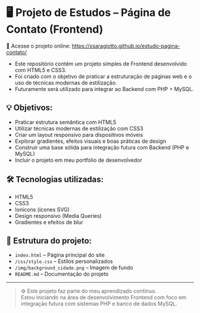 # 🖥️ Projeto de Estudos – Página de Contato (Frontend)

🔗 Acesse o projeto online: https://xsaragiotto.github.io/estudo-pagina-contato/
- Este repositório contém um projeto simples de Frontend desenvolvido com HTML5 e CSS3.  
- Foi criado com o objetivo de praticar a estruturação de páginas web e o uso de técnicas modernas de estilização.
- Futuramente será utilizado para integrar ao Backend com PHP + MySQL.

## 💡 Objetivos:
- Praticar estrutura semântica com HTML5
- Utilizar técnicas modernas de estilização com CSS3
- Criar um layout responsivo para dispositivos móveis
- Explorar gradientes, efeitos visuais e boas práticas de design
- Construir uma base sólida para integração futura com Backend (PHP e MySQL)
- Incluir o projeto em meu portfólio de desenvolvedor

## 🛠️ Tecnologias utilizadas:
- HTML5
- CSS3
- Ionicons (ícones SVG)
- Design responsivo (Media Queries)
- Gradientes e efeitos de blur

## 📁 Estrutura do projeto:
- `index.html` – Página principal do site
- `/css/style.css` – Estilos personalizados
- `/img/background_cidade.png` – Imagem de fundo
- `README.md` – Documentação do projeto

---

> ⚙️ Este projeto faz parte do meu aprendizado contínuo.  
> Estou iniciando na área de desenvolvimento Frontend com foco em integração futura com sistemas PHP e banco de dados MySQL.
